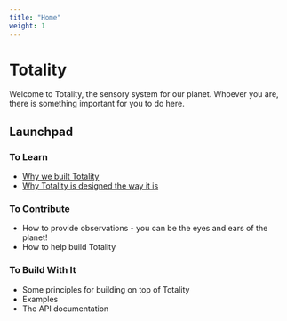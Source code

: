 ```yaml
---
title: "Home"
weight: 1
---
```


# Totality

Welcome to Totality, the sensory system for our planet. Whoever you are, there is something important for you to do here.

## Launchpad

### To Learn 
- [Why we built Totality](/docs/motivation)
- [Why Totality is designed the way it is](/docs/concepts)

### To Contribute
- How to provide observations - you can be the eyes and ears of the planet!
- How to help build Totality

### To Build With It
- Some principles for building on top of Totality
- Examples
- The API documentation


